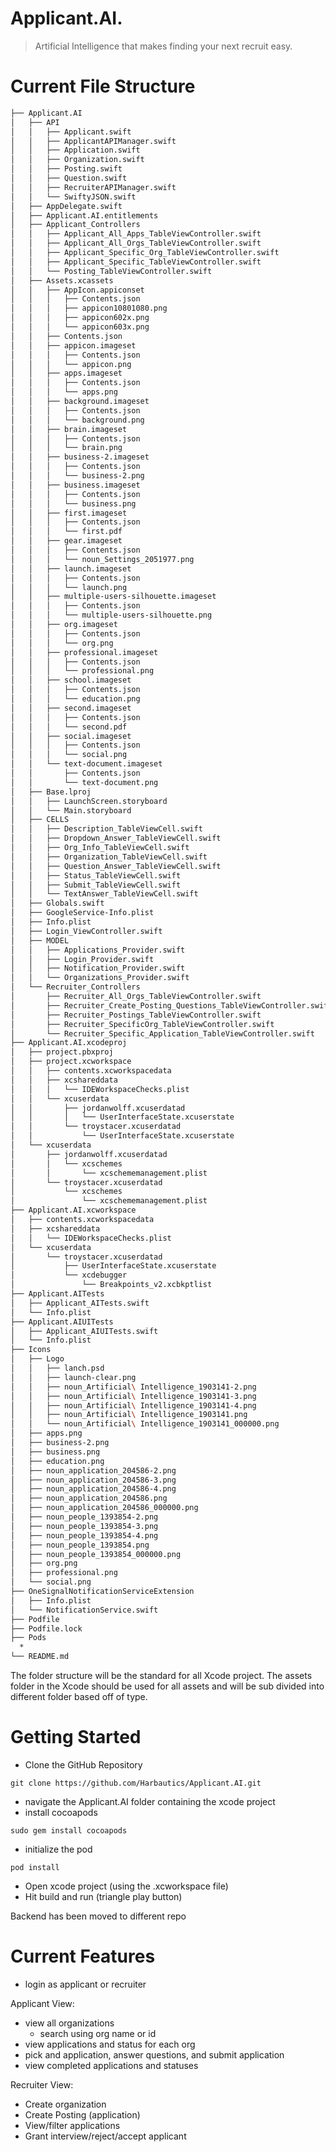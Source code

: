 #  Applicant.AI.
> Artificial Intelligence that makes finding your next recruit easy.

# Current File Structure
```bash
├── Applicant.AI
│   ├── API
│   │   ├── Applicant.swift
│   │   ├── ApplicantAPIManager.swift
│   │   ├── Application.swift
│   │   ├── Organization.swift
│   │   ├── Posting.swift
│   │   ├── Question.swift
│   │   ├── RecruiterAPIManager.swift
│   │   └── SwiftyJSON.swift
│   ├── AppDelegate.swift
│   ├── Applicant.AI.entitlements
│   ├── Applicant_Controllers
│   │   ├── Applicant_All_Apps_TableViewController.swift
│   │   ├── Applicant_All_Orgs_TableViewController.swift
│   │   ├── Applicant_Specific_Org_TableViewController.swift
│   │   ├── Applicant_Specific_TableViewController.swift
│   │   └── Posting_TableViewController.swift
│   ├── Assets.xcassets
│   │   ├── AppIcon.appiconset
│   │   │   ├── Contents.json
│   │   │   ├── appicon10801080.png
│   │   │   ├── appicon602x.png
│   │   │   └── appicon603x.png
│   │   ├── Contents.json
│   │   ├── appicon.imageset
│   │   │   ├── Contents.json
│   │   │   └── appicon.png
│   │   ├── apps.imageset
│   │   │   ├── Contents.json
│   │   │   └── apps.png
│   │   ├── background.imageset
│   │   │   ├── Contents.json
│   │   │   └── background.png
│   │   ├── brain.imageset
│   │   │   ├── Contents.json
│   │   │   └── brain.png
│   │   ├── business-2.imageset
│   │   │   ├── Contents.json
│   │   │   └── business-2.png
│   │   ├── business.imageset
│   │   │   ├── Contents.json
│   │   │   └── business.png
│   │   ├── first.imageset
│   │   │   ├── Contents.json
│   │   │   └── first.pdf
│   │   ├── gear.imageset
│   │   │   ├── Contents.json
│   │   │   └── noun_Settings_2051977.png
│   │   ├── launch.imageset
│   │   │   ├── Contents.json
│   │   │   └── launch.png
│   │   ├── multiple-users-silhouette.imageset
│   │   │   ├── Contents.json
│   │   │   └── multiple-users-silhouette.png
│   │   ├── org.imageset
│   │   │   ├── Contents.json
│   │   │   └── org.png
│   │   ├── professional.imageset
│   │   │   ├── Contents.json
│   │   │   └── professional.png
│   │   ├── school.imageset
│   │   │   ├── Contents.json
│   │   │   └── education.png
│   │   ├── second.imageset
│   │   │   ├── Contents.json
│   │   │   └── second.pdf
│   │   ├── social.imageset
│   │   │   ├── Contents.json
│   │   │   └── social.png
│   │   └── text-document.imageset
│   │       ├── Contents.json
│   │       └── text-document.png
│   ├── Base.lproj
│   │   ├── LaunchScreen.storyboard
│   │   └── Main.storyboard
│   ├── CELLS
│   │   ├── Description_TableViewCell.swift
│   │   ├── Dropdown_Answer_TableViewCell.swift
│   │   ├── Org_Info_TableViewCell.swift
│   │   ├── Organization_TableViewCell.swift
│   │   ├── Question_Answer_TableViewCell.swift
│   │   ├── Status_TableViewCell.swift
│   │   ├── Submit_TableViewCell.swift
│   │   └── TextAnswer_TableViewCell.swift
│   ├── Globals.swift
│   ├── GoogleService-Info.plist
│   ├── Info.plist
│   ├── Login_ViewController.swift
│   ├── MODEL
│   │   ├── Applications_Provider.swift
│   │   ├── Login_Provider.swift
│   │   ├── Notification_Provider.swift
│   │   └── Organizations_Provider.swift
│   └── Recruiter_Controllers
│       ├── Recruiter_All_Orgs_TableViewController.swift
│       ├── Recruiter_Create_Posting_Questions_TableViewController.swift
│       ├── Recruiter_Postings_TableViewController.swift
│       ├── Recruiter_SpecificOrg_TableViewController.swift
│       └── Recruiter_Specific_Application_TableViewController.swift
├── Applicant.AI.xcodeproj
│   ├── project.pbxproj
│   ├── project.xcworkspace
│   │   ├── contents.xcworkspacedata
│   │   ├── xcshareddata
│   │   │   └── IDEWorkspaceChecks.plist
│   │   └── xcuserdata
│   │       ├── jordanwolff.xcuserdatad
│   │       │   └── UserInterfaceState.xcuserstate
│   │       └── troystacer.xcuserdatad
│   │           └── UserInterfaceState.xcuserstate
│   └── xcuserdata
│       ├── jordanwolff.xcuserdatad
│       │   └── xcschemes
│       │       └── xcschememanagement.plist
│       └── troystacer.xcuserdatad
│           └── xcschemes
│               └── xcschememanagement.plist
├── Applicant.AI.xcworkspace
│   ├── contents.xcworkspacedata
│   ├── xcshareddata
│   │   └── IDEWorkspaceChecks.plist
│   └── xcuserdata
│       └── troystacer.xcuserdatad
│           ├── UserInterfaceState.xcuserstate
│           └── xcdebugger
│               └── Breakpoints_v2.xcbkptlist
├── Applicant.AITests
│   ├── Applicant_AITests.swift
│   └── Info.plist
├── Applicant.AIUITests
│   ├── Applicant_AIUITests.swift
│   └── Info.plist
├── Icons
│   ├── Logo
│   │   ├── lanch.psd
│   │   ├── launch-clear.png
│   │   ├── noun_Artificial\ Intelligence_1903141-2.png
│   │   ├── noun_Artificial\ Intelligence_1903141-3.png
│   │   ├── noun_Artificial\ Intelligence_1903141-4.png
│   │   ├── noun_Artificial\ Intelligence_1903141.png
│   │   └── noun_Artificial\ Intelligence_1903141_000000.png
│   ├── apps.png
│   ├── business-2.png
│   ├── business.png
│   ├── education.png
│   ├── noun_application_204586-2.png
│   ├── noun_application_204586-3.png
│   ├── noun_application_204586-4.png
│   ├── noun_application_204586.png
│   ├── noun_application_204586_000000.png
│   ├── noun_people_1393854-2.png
│   ├── noun_people_1393854-3.png
│   ├── noun_people_1393854-4.png
│   ├── noun_people_1393854.png
│   ├── noun_people_1393854_000000.png
│   ├── org.png
│   ├── professional.png
│   └── social.png
├── OneSignalNotificationServiceExtension
│   ├── Info.plist
│   └── NotificationService.swift
├── Podfile
├── Podfile.lock
├── Pods
  *
└── README.md
```

The folder structure will be the standard for all Xcode project. The assets folder in the Xcode should be used 
for all assets and will be sub divided into different folder based off of type.

# Getting Started 

* Clone the GitHub Repository 
``` 
git clone https://github.com/Harbautics/Applicant.AI.git
```
- navigate the Applicant.AI folder containing the xcode project
- install cocoapods
```
sudo gem install cocoapods
```
- initialize the pod
```
pod install
```
- Open xcode project (using the .xcworkspace file)
- Hit build and run (triangle play button)

Backend has been moved to different repo

# Current Features
- login as applicant or recruiter

Applicant View:
- view all organizations 
  - search using org name or id
- view applications and status for each org
- pick and application, answer questions, and submit application
- view completed applications and statuses

Recruiter View:
- Create organization
- Create Posting (application)
- View/filter applications
- Grant interview/reject/accept applicant
